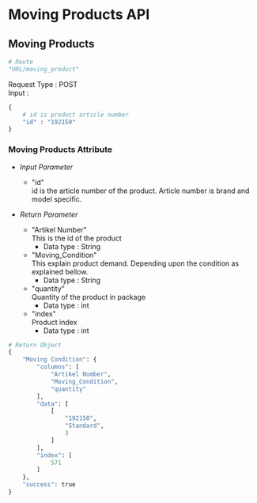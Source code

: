 # **Moving Products API**

## **Moving Products**  

~~~python
# Route
"URL/moving_product"
~~~

Request Type : POST\
Input :

~~~python
{
    # id is product article number
    "id" : "192150"
}
~~~

### **Moving Products Attribute**

* *Input Parameter*
  * "id"\
  id is the article number of the product. Article number is brand and model specific. 

* *Return Parameter*
  * "Artikel Number"\
  This is the id of the product
    * Data type : String
  * "Moving_Condition"\
  This explain product demand. Depending upon the condition as explained bellow.
    * Data type : String
  * "quantity"\
  Quantity of the product in package 
    * Data type : int
  * "index"\
  Product index
    * Data type : int

~~~python 
# Return Object
{
    "Moving Condition": {
        "columns": [
            "Artikel Number",
            "Moving_Condition",
            "quantity"
        ],
        "data": [
            [
                "192150",
                "Standard",
                3
            ]
        ],
        "index": [
            571
        ]
    },
    "success": true
}
~~~
